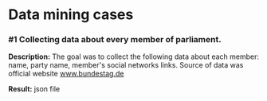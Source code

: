 # Data mining cases

### #1 Collecting data about every member of parliament.
**Description:** The goal was to collect the following data about each member: name, party name, member's social networks links. Source of data was official website www.bundestag.de

**Result:** json file
